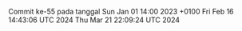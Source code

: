 Commit ke-55 pada tanggal Sun Jan 01 14:00 2023 +0100
Fri Feb 16 14:43:06 UTC 2024
Thu Mar 21 22:09:24 UTC 2024
